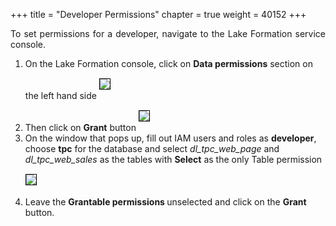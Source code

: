 +++
title = "Developer Permissions"
chapter = true
weight = 40152
+++

<div style="text-align: justify">
  To set permissions for a developer, navigate to the Lake Formation service console.
  <div style="text-align: left">
    <ol>
      <li>On the Lake Formation console, click on <b>Data permissions</b> section on the left hand side <img src="/images/DataPermissions.png" style="margin:15px 0px; border:1px solid black"/>
      </li>
      <li>Then click on <b>Grant</b> button <img src="/images/DataPermissions-Grant.png" style="margin:15px 0px; border:1px solid black"/>
      </li>
      <li>On the window that pops up, fill out IAM users and roles as <b>developer</b>, choose <b>tpc</b> for the database and select <i>dl_tpc_web_page</i> and <i>dl_tpc_web_sales</i> as the tables with <b>Select</b> as the only Table permission <img src="/images/developer-perms.png" style="margin:15px 0px; border:1px solid black"/></li>
      <li>Leave the <b> Grantable permissions </b> unselected and click on the <b>Grant</b> button.</li>
    </ol>
  </div>
</div>
